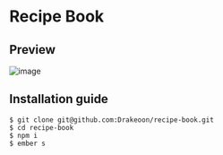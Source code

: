 # Recipe Book

## Preview
![image](https://user-images.githubusercontent.com/24693481/85221229-5b90fa80-b3b2-11ea-9130-3fe666124e7d.png)

## Installation guide

```
$ git clone git@github.com:Drakeoon/recipe-book.git
$ cd recipe-book
$ npm i
$ ember s
```
